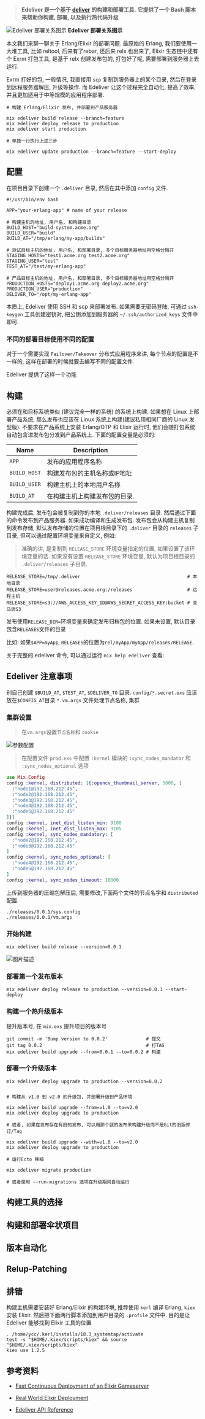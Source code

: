 > **Edeliver 是一个基于 [deliver](https://github.com/gerhard/deliver) 的构建和部署工具.**
> **它提供了一个 Bash 脚本来帮助你构建, 部署, 以及执行热代码升级**

![Edeliver 部署关系图示][1]
**Edeliver 部署关系图示**
  
本文我们来聊一聊关于 Erlang/Elixir 的部署问题. 最原始的 Erlang, 我们要使用一大堆工具, 比如 reltool, 后来有了rebar, 还后来 relx 也出来了, Elixir 生态链中还有个 Exrm 打包工具, 是基于 relx 创建发布包的,  打包好了呢, 需要部署到服务器上去运行.

Exrm 打好的包, 一般情况, 我直接用 `scp` 复制到服务器上的某个目录, 然后在登录到远程服务器解压, 升级等操作. 而 Edeliver 让这个过程完全自动化, 提高了效率, 并且更加适用于中等规模的应用程序部署.


```
# 构建 Erlang/Elixir 发布, 并部署到产品服务器

mix edeliver build release --branch=feature
mix edeliver deploy release to production
mix edeliver start production
```


```
# 单独一行执行上述三步

mix edeliver update production --branch=feature --start-deploy
```

## 配置

在项目目录下创建一个 `.deliver` 目录, 然后在其中添加 `config` 文件.

```
#!/usr/bin/env bash

APP="your-erlang-app" # name of your release

# 构建主机的地址, 用户名, 和构建目录
BUILD_HOST="build-system.acme.org"
BUILD_USER="build"
BUILD_AT="/tmp/erlang/my-app/builds"

# 测试目标主机的地址, 用户名, 和部署目录, 多个目标服务器地址用空格分隔开
STAGING_HOSTS="test1.acme.org test2.acme.org"
STAGING_USER="test"
TEST_AT="/test/my-erlang-app"

# 产品目标主机的地址, 用户名, 和部署目录, 多个目标服务器地址用空格分隔开
PRODUCTION_HOSTS="deploy1.acme.org deploy2.acme.org"
PRODUCTION_USER="production"
DELIVER_TO="/opt/my-erlang-app"
```

本质上, Edeliver 使用 SSH 和 scp 来部署发布. 如果需要无密码登陆, 可通过 `ssh-keygen` 工具创建密钥对, 把公钥添加到服务器的 `~/.ssh/authorized_keys` 文件中即可.



### 不同的部署目标使用不同的配置

对于一个需要实现 `Failover/Takeover` 分布式应用程序来讲, 每个节点的配置是不一样的, 这样在部署的时候就要去编写不同的配置文件.

Edeliver 提供了这样一个功能



## 构建

必须在和目标系统类似 (建议完全一样的系统) 的系统上构建. 如果想在 Linux 上部署产品系统, 那么发布也应该在 Linux 系统上构建(建议私用相同厂商的 Linux 发型版). 不要求在产品系统上安装 Erlang/OTP 和 Elixir 运行时, 他们会随打包系统自动包含进发布包分发到产品系统上. 下面的配置变量是必须的:

Name        | Description 
----------- | ----------- 
`APP`       | 发布的应用程序名称
`BUILD_HOST`| 构建发布包的主机名称或IP地址
`BUILD_USER`| 构建主机上的本地用户名称
`BUILD_AT`  | 在构建主机上构建发布包的目录.

构建完成后, 发布包会被复制到你的本地 `.deliver/releases` 目录. 然后通过下面的命令发布到产品服务器. 如果成功编译和生成发布包. 发布包会从构建主机复制到发布存储, 默认发布存储的位置在项目根目录下的 `.deliver` 目录的 `releases` 子目录, 但可以通过配置环境变量来自定义, 例如:

> 准确的讲, 是复制到 `RELEASE_STORE` 环境变量指定的位置, 如果设置了该环境变量的话. 如果没有设置 `RELEASE_STORE` 环境变量, 默认为项目根目录的 `.deliver/releases` 子目录.

```
RELEASE_STORE=/tmp/.deliver                                       # 本地目录
RELEASE_STORE=user@releases.acme.org:/releases                    # 远程主机
RELEASE_STORE=s3://AWS_ACCESS_KEY_ID@AWS_SECRET_ACCESS_KEY:bucket # 亚马逊S3
```

发布使用`RELEASE_DIR=`环境变量来确定发布归档包的位置. 如果未设置, 默认目录包含`RELEASES`文件的目录

比如: 如果`$APP=myApp`, `RELEASES`的位置为`rel/myApp/myApp/releases/RELEASE`.

关于完整的 edeliver 命令, 可以通过运行 `mix help edeliver` 查看:

## Edeliver 注意事项

别自己创建 `$BUILD_AT`, `$TEST_AT`, `$DELIVER_TO` 目录.
`config/*.secret.exs` 应该放在`$CONFIG_AT`目录
`*.vm.args` 文件处理节点名称, 集群

### 集群设置

> 在`vm.args`设置`节点名称`和 `cookie`

![参数配置][2]

> 在配置文件 `prod.exs` 中配置 `:kernel` 模块的 `:sync_nodes_mandator` 和 `:sync_nodes_optional` 选项

```elixir
use Mix.Config
config :kernel, distributed: [{:opencv_thumbnail_server, 5000, [
  :"node1@192.168.212.45",
  :"node2@192.168.212.45",
  :"node3@192.168.212.45",
  :"node4@192.168.212.45",
  :"node5@192.168.212.45"
]}]
config :kernel, inet_dist_listen_min: 9100
config :kernel, inet_dist_listen_max: 9105
config :kernel, sync_nodes_mandatory: [
  :"node2@192.168.212.45",
  :"node3@192.168.212.45"
]
config :kernel, sync_nodes_optional: [
  :"node4@192.168.212.45",
  :"node5@192.168.212.45"
]
config :kernel, sync_nodes_timeout: 10000
```

上传到服务器的压缩包解压后, 需要修改,下面两个文件的节点名字和 `distributed` 配置.

```
./releases/0.0.1/sys.config
./releases/0.0.1/vm.args
```

### 开始构建

```
mix edeliver build release --version=0.0.1
```

![图片描述][3]

### 部署第一个发布版本

```
mix edeliver deploy release to production --version=0.0.1 --start-deploy
```

### 构建一个热升级版本

提升版本号, 在 `mix.exs` 提升项目的版本号

```
git commit -m 'Bump version to 0.0.2'              # 提交
git tag 0.0.2                                      # 打TAG
mix edeliver build upgrade --from=0.0.1 --to=0.0.2 # 构建
```

### 部署一个升级版本

```
mix edeliver deploy upgrade to production --version=0.0.2
```

### 

```
# 构建从 v1.0 到 v2.0 的升级包, 并部署升级到产品环境

mix edeliver build upgrade --from=v1.0 --to=v2.0
mix edeliver deploy upgrade to production

# 或者, 如果在发布存在有旧的发布, 可以用那个就的发布来构建升级而不是Git的旧版修订/Tag

mix edeliver build upgrade --with=v1.0 --to=v2.0
mix edeliver deploy upgrade to production

# 运行Ecto 移植

mix edeliver migrate production

# 或者使用 --run-migrations 选项在升级期间自动运行
```

## 构建工具的选择

## 构建和部署伞状项目

## 版本自动化

## Relup-Patching

## 排错

构建主机需要安装好 Erlang/Elixir 的构建环境, 推荐使用 `kerl` 编译 Erlang, `kiex` 安装 Elixir. 然后把下面两行脚本添加到用户目录的 `.profile` 文件中. 目的是让 Edeliver 能够找到 Elixir 工具的位置

```
. /home/ycc/.kerl/installs/18.3_systemtap/activate
test -s "$HOME/.kiex/scripts/kiex" && source "$HOME/.kiex/scripts/kiex"
kiex use 1.2.5
```




## 参考资料

- [Fast Continuous Deployment of an Elixir Gameserver](https://www.youtube.com/watch?v=RoT8RnQHvgo)
- [Real World Elixir Deployment](http://www.slideshare.net/petegamache/real-world-elixir-deployment)
- [Edeliver API Reference](https://hexdocs.pm/edeliver/api-reference.html)

  [1]: https://segmentfault.com/img/bVwAPt
  [2]: https://segmentfault.com/img/bVwAvk
  [3]: https://segmentfault.com/img/bVwAwp
  